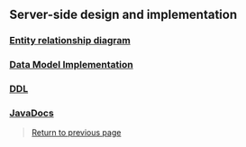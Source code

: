 ## Server-side design and implementation

### [Entity relationship diagram](erd.md)

### [Data Model Implementation](data-model-implementation.md)

### [DDL](ddl.md)

### [JavaDocs](https://tunefull.github.io/tunefull-service/)

> [Return to previous page](index.md)

